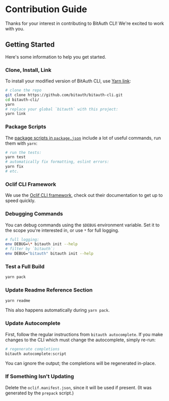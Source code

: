 # Contribution Guide

Thanks for your interest in contributing to BitAuth CLI! We're excited to work with you.

## Getting Started

Here's some information to help you get started.

### Clone, Install, Link

To install your modified version of BitAuth CLI, use [Yarn link](https://yarnpkg.com/lang/en/docs/cli/link/):

```sh
# clone the repo
git clone https://github.com/bitauth/bitauth-cli.git
cd bitauth-cli/
yarn
# replace your global `bitauth` with this project:
yarn link
```

### Package Scripts

The [package scripts in `package.json`](../package.json) include a lot of useful commands, run them with `yarn`:

```sh
# run the tests:
yarn test
# automatically fix formatting, eslint errors:
yarn fix
# etc.
```

### Oclif CLI Framework

We use the [Oclif CLI framework](https://oclif.io/docs/introduction), check out their documentation to get up to speed quickly.

### Debugging Commands

You can debug commands using the `$DEBUG` environment variable. Set it to the scope you're interested in, or use `*` for full logging.

```sh
# full logging:
env DEBUG=\* bitauth init --help
# filter by `bitauth`:
env DEBUG="bitauth" bitauth init --help
```

### Test a Full Build

```sh
yarn pack
```

### Update Readme Reference Section

```sh
yarn readme
```

This also happens automatically during `yarn pack`.

### Update Autocomplete

First, follow the regular instructions from `bitauth autocomplete`. If you make changes to the CLI which must change the autocomplete, simply re-run:

```sh
# regenerate completions
bitauth autocomplete:script
```

You can ignore the output; the completions will be regenerated in-place.

### If Something Isn't Updating

Delete the `oclif.manifest.json`, since it will be used if present. (It was generated by the `prepack` script.)
